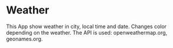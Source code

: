 # Weather
This App show weather in city, local time and date. Changes color depending on the weather.
The API is used: openweathermap.org, geonames.org.
